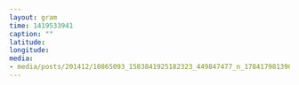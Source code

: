 ```yaml
---
layout: gram
time: 1419533941
caption: ""
latitude: 
longitude: 
media:
- media/posts/201412/10865093_1583841925182323_449847477_n_17841798139000351.jpg
---
```

